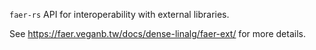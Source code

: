 `faer-rs` API for interoperability with external libraries.

See https://faer.veganb.tw/docs/dense-linalg/faer-ext/ for more details.
